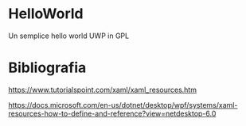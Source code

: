 # HelloWorld

Un semplice hello world UWP in GPL

# Bibliografia
https://www.tutorialspoint.com/xaml/xaml_resources.htm

https://docs.microsoft.com/en-us/dotnet/desktop/wpf/systems/xaml-resources-how-to-define-and-reference?view=netdesktop-6.0
